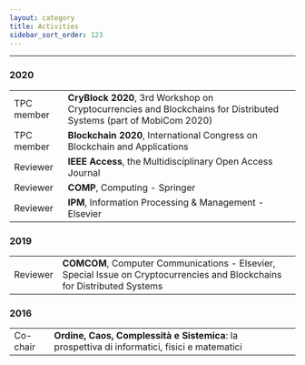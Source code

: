 ```yaml
---
layout: category
title: Activities
sidebar_sort_order: 123
---
```


---

### 2020

<table>
    <tr>
        <td>
          TPC member
        </td>
        <td>
          <b>CryBlock 2020</b>,
          3rd Workshop on Cryptocurrencies and Blockchains for Distributed Systems (part of MobiCom 2020)
        </td>
        <td>
          <a class="get get_external" target="_blank" href="http://www.cryblock.org/"></a>
        </td>
    </tr>
    <tr>
        <td>
          TPC member
        </td>
        <td>
          <b>Blockchain 2020</b>,
           International Congress on Blockchain and Applications
        </td>
        <td>
          <a class="get get_external" target="_blank" href="https://www.blockchain-congress.net/"></a>
        </td>
    </tr>
    <tr>
        <td>
          Reviewer
        </td>
        <td>
          <b>IEEE Access</b>,
          the Multidisciplinary Open Access Journal
        </td>
        <td>
          <a class="get get_external" target="_blank" href="https://ieeeaccess.ieee.org/"></a>
        </td>
    </tr>
    <tr>
        <td>
          Reviewer
        </td>
        <td>
          <b>COMP</b>,
          Computing - Springer
        </td>
        <td>
          <a class="get get_external" target="_blank" href="https://www.springer.com/journal/607"></a>
        </td>
    </tr>
    <tr>
        <td>
          Reviewer
        </td>
        <td>
          <b>IPM</b>,
          Information Processing & Management - Elsevier
        </td>
        <td>
          <a class="get get_external" target="_blank" href="https://www.journals.elsevier.com/information-processing-and-management/"></a>
        </td>
    </tr>
</table>

### 2019

<table>
    <tr>
        <td>
          Reviewer
        </td>
        <td>
          <b>COMCOM</b>,
          Computer Communications - Elsevier, Special Issue on Cryptocurrencies and Blockchains for Distributed Systems
        </td>
        <td>
          <a class="get get_external" target="_blank" href="https://www.journals.elsevier.com/computer-communications"></a>
        </td>
    </tr>
</table>

### 2016

<table>
    <tr>
        <td>
          Co-chair
        </td>
        <td>
          <b>Ordine, Caos, Complessità e Sistemica</b>: la prospettiva di informatici, fisici e matematici
        </td>
        <td>
          <a class="get get_external" target="_blank" href="https://scienzeenonsolo.wordpress.com/ordine-caos-complessita-e-sistemica/"></a>
        </td>
    </tr>
</table>
